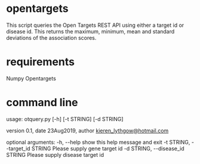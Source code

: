 # opentargets

This script queries the Open Targets REST API using either a target id or disease id. 
This returns the maximum, minimum, mean and standard deviations of the association scores.

# requirements
Numpy
Opentargets

# command line
usage: otquery.py [-h] [-t STRING] [-d STRING]

version 0.1, date 23Aug2019, author kieren_lythgow@hotmail.com

optional arguments:
  -h, --help            show this help message and exit
  -t STRING, --target_id STRING
                        Please supply gene target id
  -d STRING, --disease_id STRING
                        Please supply disease target id
